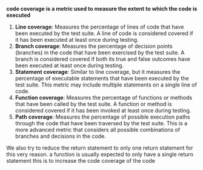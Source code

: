 **code coverage is a metric used to measure the extent to which the code is executed**
1. **Line coverage**: Measures the percentage of lines of code that have been executed by the test suite. A line of code is considered covered if it has been executed at least once during testing.
2. **Branch coverage**: Measures the percentage of decision points (branches) in the code that have been exercised by the test suite. A branch is considered covered if both its true and false outcomes have been executed at least once during testing.
3. **Statement coverage**: Similar to line coverage, but it measures the percentage of executable statements that have been executed by the test suite. This metric may include multiple statements on a single line of code.
4. **Function coverage**: Measures the percentage of functions or methods that have been called by the test suite. A function or method is considered covered if it has been invoked at least once during testing.
5. **Path coverage**: Measures the percentage of possible execution paths through the code that have been traversed by the test suite. This is a more advanced metric that considers all possible combinations of branches and decisions in the code.

We also try to reduce the return statement to only one return statement for this very reason. 
	a function is usually expected to only have a single return statement
	this is to increase the code coverage of the code